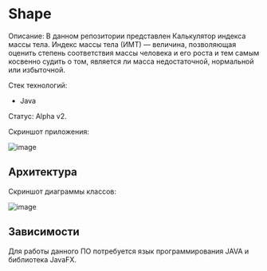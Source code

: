 # Shape
Описание: В данном репозитории представлен Калькулятор индекса массы тела. Индекс массы тела (ИМТ) — величина, позволяющая оценить степень соответствия массы человека и его роста и тем самым косвенно судить о том, является ли масса недостаточной, нормальной или избыточной.   

Стек технологий:
* Java
  
Статус: Alpha v2.

Скриншот приложения:

![image](https://github.com/ZXCpikachu/Bmi/assets/144129320/26dc1632-56b5-4ad9-86c1-a8dc62c57d93](https://github.com/ZXCpikachu/Shape/blob/main/Shape1.PNG))

## Архитектура

Скриншот диаграммы классов:

![image](https://github.com/ZXCpikachu/Bmi/assets/144129320/de016e25-4817-4b1c-8f67-7343852391f3)

## Зависимости

Для работы данного ПО потребуется язык программирования JAVA и библиотека JavaFX.
